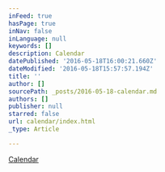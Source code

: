 ```yaml
---
inFeed: true
hasPage: true
inNav: false
inLanguage: null
keywords: []
description: Calendar
datePublished: '2016-05-18T16:00:21.660Z'
dateModified: '2016-05-18T15:57:57.194Z'
title: ''
author: []
sourcePath: _posts/2016-05-18-calendar.md
authors: []
publisher: null
starred: false
url: calendar/index.html
_type: Article

---
```

[Calendar][0]

[0]: null